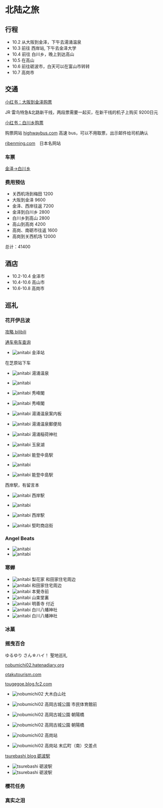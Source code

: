 # 北陆之旅

## 行程

- 10.2 从大阪到金泽，下午去湯涌温泉
- 10.3 前往 西岸站, 下午去金泽大学
- 10.4 前往 白川乡，晚上到达高山
- 10.5 在高山
- 10.6 前往砺波市，白天可以在富山市转转
- 10.7 高岗市

## 交通

[小红书：大阪到金泽购票](https://www.xiaohongshu.com/explore/6730b481000000001d03ac96?xsec_token=AB2ERzzORCHOCzv6izJZhj3XsUbcyaMYXDF4TpODWkNe8=&xsec_source=pc_search&source=web_explore_feed)

JR 雷鸟特急&北路新干线，两段票需要一起买，在新干线的机子上购买 9200日元

[小红书：白川乡购票](https://www.xiaohongshu.com/explore/67e69d53000000001d02fed5?xsec_token=ABfE3c9j2s2ZO08pFspwqtnVKwtKrmQ8lHZIs1mBsxqe0=&xsec_source=pc_search&source=web_search_result_notes)

购票网站 [highwaybus.com](https://www.highwaybus.com/gp/index) 高速 bus，可以不用取票，出示邮件给司机确认

[ribenming.com](https://www.ribenming.com/)　日本名网站

### 车票

[金泽->白川乡](https://www.highwaybus.com/gp/payment/payWebTicketFromMail?0b6f961a48948a3a40f3e0e268509c12&ticket_type=mobile)

### 费用预估

- 关西机场到梅田 1200
- 大阪到金泽 9600
- 金泽、西岸往返 7200
- 金泽到白川乡 2800
- 白川乡到高山 2800
- 高山到高岗 4200
- 高岗、南砺市往返 1600
- 高岗到关西机场 12000

总计：41400

## 酒店

- 10.2-10.4 金泽市
- 10.4-10.6 高山市
- 10.6-10.8 高岗市

## 巡礼

### 花开伊吕波

[攻略 bilibili](https://www.bilibili.com/video/BV18EKvzUEQJ)

[通车电车查询](https://nototetsu.jp/train_schedule/)

- ![anitabi](https://www.anitabi.cn/images/points/22759/kpx6okawc_1731604123399.jpg) 金泽站

在芝原站下车

- ![anitabi](https://www.anitabi.cn/images/user/0/bangumi/22759/points/kpx6ok1ir-1727164303745.jpg) 湯涌温泉
- ![anitabi](https://www.anitabi.cn/images/user/0/bangumi/22759/points/kpx6ok3fd-1727165337025.jpg)
- ![anitabi](https://www.anitabi.cn/images/user/0/bangumi/22759/points/kpx6ok3ph-1727165285003.jpg) 秀峰閣
- ![anitabi](https://www.anitabi.cn/images/user/0/bangumi/22759/points/kpx6ok5bc-1727165255105.jpg) 秀峰閣
- ![anitabi](https://www.anitabi.cn/images/points/22759/kpx6ok2e0_1731606145471.jpg) 湯涌温泉案内板
- ![anitabi](https://www.anitabi.cn/images/user/0/bangumi/22759/points/kpx6ok1ro-1727163446024.jpg) 湯涌温泉郵便局
- ![anitabi](https://www.anitabi.cn/images/points/22759/kpx6ok4ka_1731606614607.jpg) 湯涌稲荷神社
- ![anitabi](https://www.anitabi.cn/images/points/22759/kpx6ok2if_1731606560319.jpg) 玉泉湖

- ![anitabi](https://www.anitabi.cn/images/points/22759/kpx6ojzqm_1731607606416.jpg) 能登中島駅
- ![anitabi](https://www.anitabi.cn/images/points/22759/kpx6ojyur_1731607648728.jpg)
- ![anitabi](https://www.anitabi.cn/images/user/0/bangumi/22759/points/kpx6ojzae-1727163928388.jpg) 能登中島駅

西岸駅，有留言本

- ![anitabi](https://www.anitabi.cn/images/user/0/bangumi/22759/points/kpx6ojxcv-1741850624356.jpg) 西岸駅
- ![anitabi](https://www.anitabi.cn/images/points/22759/kpx6ojvif_1731608226873.jpg)
- ![anitabi](https://www.anitabi.cn/images/points/22759/kpx6ojw51_1731607213480.jpg) 西岸駅

- ![anitabi](https://www.anitabi.cn/images/points/22759/kpx6okddm_1731602840238.jpg) 堅町商店街

### Angel Beats

- ![anitabi](https://www.anitabi.cn/images/user/0/bangumi/1851/points/n34gbnxa5-1723273721928.jpg)
- ![anitabi](https://www.anitabi.cn/images/user/0/bangumi/1851/points/3wvop6c-1755528898743.jpg)

### 寒蝉

- ![anitabi](https://www.anitabi.cn/images/points/289/n8vu7sy80_1723724994183.jpg) 梨花家 和田家住宅周边
- ![anitabi](https://www.anitabi.cn/images/user/1181/bangumi/289/points/n8svjibsv-1723718541367.jpg) 和田家住宅周边
- ![anitabi](https://www.anitabi.cn/images/user/1181/bangumi/289/points/n8ut1soft-1723722743177.jpg) 本覺寺前
- ![anitabi](https://www.anitabi.cn/images/user/1181/bangumi/289/points/n8uxlrdj6-1723723017526.jpg) 山楽堂裏
- ![anitabi](https://www.anitabi.cn/images/user/1181/bangumi/289/points/n8ujxz3fd-1723722193985.jpg) 明善寺 付近
- ![anitabi](https://www.anitabi.cn/images/user/0/bangumi/289/points/lqgp4tudk-1719460403481.jpg) 白川八幡神社
- ![anitabi](https://www.anitabi.cn/images/points/289/n8vxlg6fj_1723725192174.jpg) 白川八幡神社

### 冰菓

### 摇曳百合

ゆるゆり さん☆ハイ！ 聖地巡礼

[nobumichi02.hatenadiary.org](https://nobumichi02.hatenadiary.org/entry/20160114/1452783625)

[otakutourism.com](https://otakutourism.com/entry/2024/07/04/151537)

[tougegoe.blog.fc2.com](http://tougegoe.blog.fc2.com/blog-entry-13.html)

- ![nobumichi02](https://cdn-ak.f.st-hatena.com/images/fotolife/n/nobumichi02/20151012/20151012133326.jpg) 大木白山社

- ![nobumichi02](https://cdn-ak.f.st-hatena.com/images/fotolife/n/nobumichi02/20151012/20151012133324.jpg) 高岡古城公園 市民体育館前
- ![nobumichi02](https://cdn-ak.f.st-hatena.com/images/fotolife/n/nobumichi02/20151012/20151012133323.jpg) 高岡古城公園 朝陽橋
- ![nobumichi02](https://cdn-ak.f.st-hatena.com/images/fotolife/n/nobumichi02/20151227/20151227203848.jpg) 高岡古城公園 朝陽橋
- ![nobumichi02](https://cdn-ak.f.st-hatena.com/images/fotolife/n/nobumichi02/20151123/20151123003632.jpg) 高岗站
- ![nobumichi02](https://cdn-ak.f.st-hatena.com/images/fotolife/n/nobumichi02/20151109/20151109001637.jpg) 高岗站 末広町（南）交差点

[tsurebashi blog 砺波駅](http://tsurebashi.blog123.fc2.com/blog-entry-401.html)

- ![tsurebashi](http://blog-imgs-72.fc2.com/t/s/u/tsurebashi/yryn51s.png) 砺波駅
- ![tsurebashi](http://blog-imgs-72.fc2.com/t/s/u/tsurebashi/yryn53.png) 砺波駅

### 樱花任务

### 真实之泪
